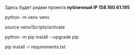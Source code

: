 Здесь будет ридми проекта 
**публичный IP 158.160.61.195**


python -m venv venv

source venv/Scripts/activate

python -m pip install --upgrade pip

pip install -r requirements.txt